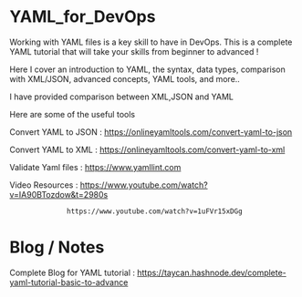 # YAML_for_DevOps

Working with YAML files is a key skill to have in DevOps. This is a complete YAML tutorial that will take your skills from beginner to advanced !

Here I cover an introduction to YAML, the syntax, data types, comparison with XML/JSON, advanced concepts, YAML tools, and more..

I have provided comparison between XML,JSON and YAML 

Here are some of the useful tools 

Convert YAML to JSON : https://onlineyamltools.com/convert-yaml-to-json

Convert YAML to XML : https://onlineyamltools.com/convert-yaml-to-xml

Validate Yaml files : https://www.yamllint.com

Video Resources : https://www.youtube.com/watch?v=IA90BTozdow&t=2980s
                  
                  https://www.youtube.com/watch?v=1uFVr15xDGg
                  
# Blog / Notes 
Complete Blog for YAML tutorial : https://taycan.hashnode.dev/complete-yaml-tutorial-basic-to-advance
